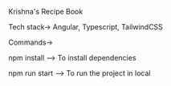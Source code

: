 Krishna's Recipe Book


Tech stack-> Angular, Typescript, TailwindCSS

Commands->

npm install --> To install dependencies


npm run start --> To run the project in local
